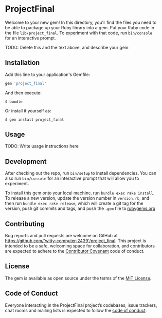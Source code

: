 # ProjectFinal

Welcome to your new gem! In this directory, you'll find the files you need to be able to package up your Ruby library into a gem. Put your Ruby code in the file `lib/project_final`. To experiment with that code, run `bin/console` for an interactive prompt.

TODO: Delete this and the text above, and describe your gem

## Installation

Add this line to your application's Gemfile:

```ruby
gem 'project_final'
```

And then execute:

    $ bundle

Or install it yourself as:

    $ gem install project_final

## Usage

TODO: Write usage instructions here

## Development

After checking out the repo, run `bin/setup` to install dependencies. You can also run `bin/console` for an interactive prompt that will allow you to experiment.

To install this gem onto your local machine, run `bundle exec rake install`. To release a new version, update the version number in `version.rb`, and then run `bundle exec rake release`, which will create a git tag for the version, push git commits and tags, and push the `.gem` file to [rubygems.org](https://rubygems.org).

## Contributing

Bug reports and pull requests are welcome on GitHub at https://github.com/'witty-computer-2439'/project_final. This project is intended to be a safe, welcoming space for collaboration, and contributors are expected to adhere to the [Contributor Covenant](http://contributor-covenant.org) code of conduct.

## License

The gem is available as open source under the terms of the [MIT License](https://opensource.org/licenses/MIT).

## Code of Conduct

Everyone interacting in the ProjectFinal project’s codebases, issue trackers, chat rooms and mailing lists is expected to follow the [code of conduct](https://github.com/'witty-computer-2439'/project_final/blob/master/CODE_OF_CONDUCT.md).
